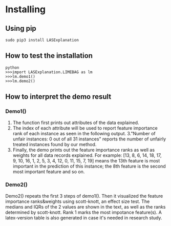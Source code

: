 

# Installing

## Using pip

```
sudo pip3 install LASExplanation
```

## How to test the installation

```
python
>>>import LASExplanation.LIMEBAG as lm
>>>lm.demo1()
>>>lm.demo2()
```

## How to interpret the demo result
### Demo1()
1. The function first prints out attributes of the data explained. 
2. The index of each attribute will be used to report feature importance rank of each instance as seen in the following output.
3."Number of unfair instances: 0 out of all 31 instances" reports the number of unfairly treated instances found by our method.
4. Finally, the demo prints out the feature importance ranks as well as weights for all data records explained.
For example:
[13, 8, 6, 14, 18, 17, 9, 10, 16, 1, 2, 5, 3, 4, 12, 0, 11, 15, 7, 19] means the 13th feature is most important in the prediction of this instance; the 8th feature is the second most important feature and so on.




### Demo2()
Demo2() repeats the first 3 steps of demo1().
Then it visualized the feature importance ranks&weights using scott-knott, an effect size test.
The medians and IQRs of the 2 values are shown in the text, as well as the ranks determined by scott-knott. Rank 1 marks the most impotance feature(s). 
A latex-version table is also generated in case it's needed in research study.


